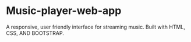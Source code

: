 # Music-player-web-app
A responsive, user friendly interface for streaming music.
Built with HTML, CSS, AND BOOTSTRAP.
